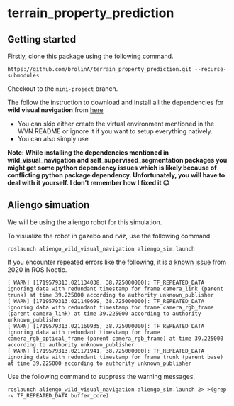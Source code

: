 # terrain_property_prediction

## Getting started

Firstly, clone this package using the following command.

```
https://github.com/brolinA/terrain_property_prediction.git --recurse-submodules

```

Checkout to the `mini-project` branch.

The follow the instruction to download and install all the dependencies for **wild visual navigation** from [here](https://github.com/leggedrobotics/wild_visual_navigation/tree/main)

- You can skip either create the virtual environment mentioned in the WVN README or ignore it if you want to setup everything natively.
 - You can also simply use 

**Note: While installing the dependencies mentioned in wild_visual_navigation and self_supervised_segmentation packages you might get some python dependency issues which is likely because of conflicting python package dependency. Unfortunately, you will have to deal with it yourself. I don't remember how I fixed it :wink:**

## Aliengo simuation

We will be using the aliengo robot for this simulation.

To visualize the robot in gazebo and rviz, use the following command.

```
roslaunch aliengo_wild_visual_navigation aliengo_sim.launch
```

If you encounter repeated errors like the following, it is a [known issue](https://github.com/ms-iot/ROSOnWindows/issues/279) from 2020 in ROS Noetic.
```
[ WARN] [1719579313.021134038, 38.725000000]: TF_REPEATED_DATA ignoring data with redundant timestamp for frame camera_link (parent trunk) at time 39.225000 according to authority unknown_publisher
[ WARN] [1719579313.021149699, 38.725000000]: TF_REPEATED_DATA ignoring data with redundant timestamp for frame camera_rgb_frame (parent camera_link) at time 39.225000 according to authority unknown_publisher
[ WARN] [1719579313.021160935, 38.725000000]: TF_REPEATED_DATA ignoring data with redundant timestamp for frame camera_rgb_optical_frame (parent camera_rgb_frame) at time 39.225000 according to authority unknown_publisher
[ WARN] [1719579313.021171941, 38.725000000]: TF_REPEATED_DATA ignoring data with redundant timestamp for frame trunk (parent base) at time 39.225000 according to authority unknown_publisher
```

Use the following command to suppress the warning messages.
```
roslaunch aliengo_wild_visual_navigation aliengo_sim.launch 2> >(grep -v TF_REPEATED_DATA buffer_core)
```